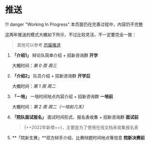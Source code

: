 # 推送

!!! danger "Working In Progress"
    本页面仍在完善过程中，内容仍不完整

这两年推送的模式大概如下所示，不过比较灵活，不一定要完全一致：

> 其他可以参考 [历届推送](./历届推送.md)

1. **「介绍1」** 辩论队简单介绍 + 招新咨询群 **开学**

    大概时间：*第 0 周 周三*

2. **「介绍2」** 队员介绍 + 招新咨询群 **开学后**

    大概时间：*第 1 周 周二*

3. **「一培」** 一培时间地点内容介绍 + 招新咨询群 **一培前**

    大概时间：*第 2 周 周二（一培前几天）*

4. **「院队面试报名」** 面试时间形式、报名表收集 + 招新咨询群 **面试前**

    > {++2022年新增++}，主要是为了使用在线文档来收集报名表

5. **「院新生赛」**双方辩手介绍、比赛辩题时间地点等信息 **院新决赛前**


